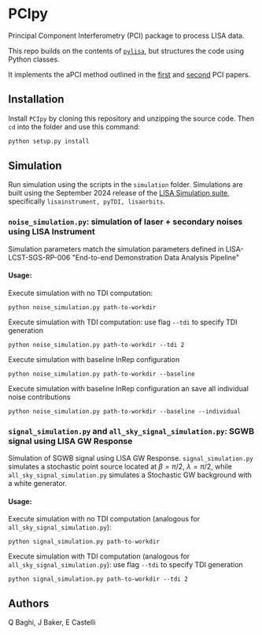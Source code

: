 # PCIpy

Principal Component Interferometry (PCI) package to process LISA data. 

This repo builds on the contents of [`pylisa`](https://github.com/qbaghi/pylisa), but structures the code using Python classes.

It implements the aPCI method outlined in the [first](https://journals.aps.org/prd/abstract/10.1103/PhysRevD.103.042006) and [second](https://journals.aps.org/prd/abstract/10.1103/PhysRevD.104.122001) PCI papers.

## Installation 

Install `PCIpy` by cloning this repository and unzipping the source code. Then `cd` into the folder and use this command:

```python
python setup.py install
```

## Simulation

Run simulation using the scripts in the `simulation` folder. Simulations are built using the September 2024 release of the [LISA Simulation suite](https://gitlab.in2p3.fr/lisa-simulation), specifically `lisainstrument, pyTDI, lisaorbits`.

### `noise_simulation.py`: simulation of laser + secondary noises using LISA Instrument

Simulation parameters match the simulation parameters defined in 
LISA-LCST-SGS-RP-006 "End-to-end Demonstration Data Analysis Pipeline"

#### Usage:
Execute simulation with no TDI computation:
```
python noise_simulation.py path-to-workdir
```        

Execute simulation with TDI computation: use flag `--tdi` to specify TDI generation 
```    
python noise_simulation.py path-to-workdir --tdi 2   
```        

Execute simulation with baseline InRep configuration
```    
python noise_simulation.py path-to-workdir --baseline
```        

Execute simulation with baseline InRep configuration an save all individual noise contributions
```    
python noise_simulation.py path-to-workdir --baseline --individual
```

### `signal_simulation.py` and `all_sky_signal_simulation.py`: SGWB signal using LISA GW Response

Simulation of SGWB signal using LISA GW Response.
`signal_simulation.py` simulates a stochastic point source located at $\beta = \pi/2$, $\lambda = \pi/2$, while `all_sky_signal_simulation.py` simulates a Stochastic GW background with a white generator.

#### Usage:
Execute simulation with no TDI computation (analogous for `all_sky_signal_simulation.py`):
```
python signal_simulation.py path-to-workdir
```        

Execute simulation with TDI computation (analogous for `all_sky_signal_simulation.py`): use flag `--tdi` to specify TDI generation 
```    
python signal_simulation.py path-to-workdir --tdi 2   
```
## Authors

Q Baghi, J Baker, E Castelli
